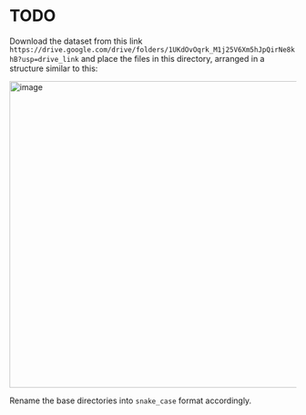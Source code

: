# TODO

Download the dataset from this link `https://drive.google.com/drive/folders/1UKdOvOqrk_M1j25V6Xm5hJpQirNe8khB?usp=drive_link` and place the files in this directory, arranged in a structure similar to this:

<img width="539" alt="image" src="https://github.com/WhiteLicorice/Heatsnap/assets/96515086/2428fe55-5661-4311-9b62-15e48b962354">

Rename the base directories into `snake_case` format accordingly.
